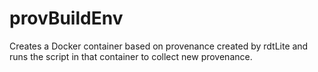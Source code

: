 # provBuildEnv
Creates a Docker container based on provenance created by rdtLite and runs the script in that container to collect new provenance.
